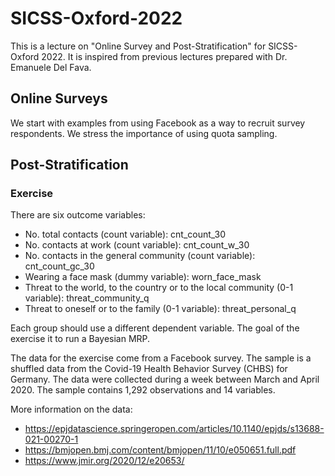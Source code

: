 # SICSS-Oxford-2022

This is a lecture on "Online Survey and Post-Stratification" for SICSS-Oxford 2022. It is inspired from previous lectures prepared with Dr. Emanuele Del Fava. 

## Online Surveys

We start with examples from using Facebook as a way to recruit survey respondents. We stress the importance of using quota sampling.  


## Post-Stratification

### Exercise

There are six outcome variables: 

- No. total contacts (count variable): cnt_count_30
- No. contacts at work (count variable): cnt_count_w_30
- No. contacts in the general community (count variable): cnt_count_gc_30
- Wearing a face mask (dummy variable): worn_face_mask
- Threat to the world, to the country or to the local community (0-1 variable): threat_community_q
- Threat to oneself or to the family (0-1 variable): threat_personal_q

Each group should use a different dependent variable. The goal of the exercise it to run a Bayesian MRP. 

The data for the exercise come from a Facebook survey. The sample is a shuffled data from the Covid-19 Health Behavior Survey (CHBS) for Germany. The data were collected during a week between March and April 2020. The sample contains 1,292 observations and 14 variables. 


More information on the data: 

- https://epjdatascience.springeropen.com/articles/10.1140/epjds/s13688-021-00270-1
- https://bmjopen.bmj.com/content/bmjopen/11/10/e050651.full.pdf
- https://www.jmir.org/2020/12/e20653/


